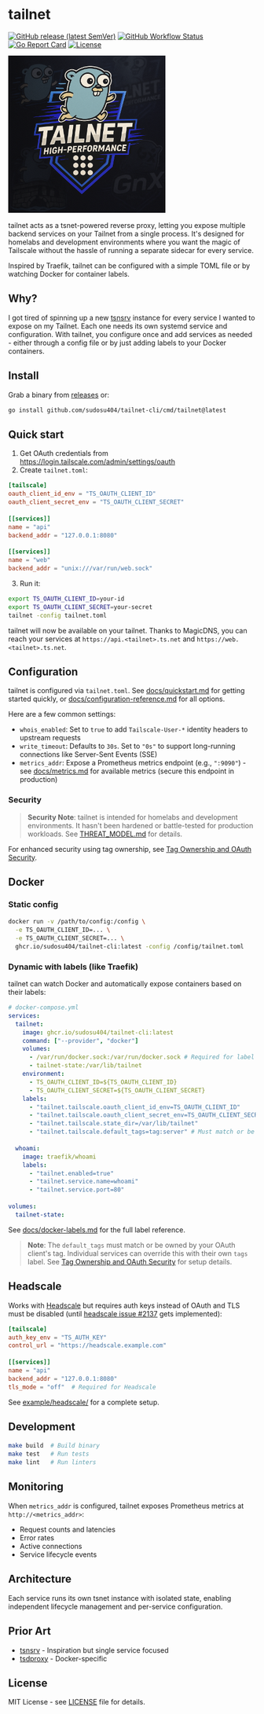 # tailnet

[![GitHub release (latest SemVer)](https://img.shields.io/github/v/release/sudosu404/tailnet-cli)](https://github.com/sudosu404/tailnet-cli/releases)
[![GitHub Workflow Status](https://img.shields.io/github/actions/workflow/status/sudosu404/tailnet-cli/ci.yml?branch=main)](https://github.com/sudosu404/tailnet-cli/actions)
[![Go Report Card](https://goreportcard.com/badge/github.com/sudosu404/tailnet-cli)](https://goreportcard.com/report/github.com/sudosu404/tailnet-cli)
[![License](https://img.shields.io/github/license/sudosu404/tailnet-cli)](https://github.com/sudosu404/tailnet-cli/blob/main/LICENSE)

<img src="assets/logo.png" alt="tailnet logo" width="320" />

tailnet acts as a tsnet-powered reverse proxy, letting you expose multiple backend services on your Tailnet from a single process. It's designed for homelabs and development environments where you want the magic of Tailscale without the hassle of running a separate sidecar for every service.

Inspired by Traefik, tailnet can be configured with a simple TOML file or by watching Docker for container labels.

## Why?

I got tired of spinning up a new [tsnsrv](https://github.com/boinkor-net/tsnsrv) instance for every service I wanted to expose on my Tailnet. Each one needs its own systemd service and configuration. With tailnet, you configure once and add services as needed - either through a config file or by just adding labels to your Docker containers.

## Install

Grab a binary from [releases](https://github.com/sudosu404/tailnet-cli/releases) or:

```bash
go install github.com/sudosu404/tailnet-cli/cmd/tailnet@latest
```

## Quick start

1. Get OAuth credentials from <https://login.tailscale.com/admin/settings/oauth>
2. Create `tailnet.toml`:

```toml
[tailscale]
oauth_client_id_env = "TS_OAUTH_CLIENT_ID"
oauth_client_secret_env = "TS_OAUTH_CLIENT_SECRET"

[[services]]
name = "api"
backend_addr = "127.0.0.1:8080"

[[services]]
name = "web"
backend_addr = "unix:///var/run/web.sock"
```

3. Run it:

```bash
export TS_OAUTH_CLIENT_ID=your-id
export TS_OAUTH_CLIENT_SECRET=your-secret
tailnet -config tailnet.toml
```

tailnet will now be available on your tailnet. Thanks to MagicDNS, you can reach your services at `https://api.<tailnet>.ts.net` and `https://web.<tailnet>.ts.net`.

## Configuration

tailnet is configured via `tailnet.toml`. See [docs/quickstart.md](docs/quickstart.md) for getting started quickly, or [docs/configuration-reference.md](docs/configuration-reference.md) for all options.

Here are a few common settings:

- `whois_enabled`: Set to `true` to add `Tailscale-User-*` identity headers to upstream requests
- `write_timeout`: Defaults to `30s`. Set to `"0s"` to support long-running connections like Server-Sent Events (SSE)
- `metrics_addr`: Expose a Prometheus metrics endpoint (e.g., `":9090"`) - see [docs/metrics.md](docs/metrics.md) for available metrics (secure this endpoint in production)

### Security

> **Security Note**: tailnet is intended for homelabs and development environments. It hasn't been hardened or battle-tested for production workloads. See [THREAT_MODEL.md](THREAT_MODEL.md) for details.

For enhanced security using tag ownership, see [Tag Ownership and OAuth Security](docs/configuration-reference.md#tag-ownership-and-oauth-security).

## Docker

### Static config

```bash
docker run -v /path/to/config:/config \
  -e TS_OAUTH_CLIENT_ID=... \
  -e TS_OAUTH_CLIENT_SECRET=... \
  ghcr.io/sudosu404/tailnet-cli:latest -config /config/tailnet.toml
```

### Dynamic with labels (like Traefik)

tailnet can watch Docker and automatically expose containers based on their labels:

```yaml
# docker-compose.yml
services:
  tailnet:
    image: ghcr.io/sudosu404/tailnet-cli:latest
    command: ["--provider", "docker"]
    volumes:
      - /var/run/docker.sock:/var/run/docker.sock # Required for label discovery
      - tailnet-state:/var/lib/tailnet
    environment:
      - TS_OAUTH_CLIENT_ID=${TS_OAUTH_CLIENT_ID}
      - TS_OAUTH_CLIENT_SECRET=${TS_OAUTH_CLIENT_SECRET}
    labels:
      - "tailnet.tailscale.oauth_client_id_env=TS_OAUTH_CLIENT_ID"
      - "tailnet.tailscale.oauth_client_secret_env=TS_OAUTH_CLIENT_SECRET"
      - "tailnet.tailscale.state_dir=/var/lib/tailnet"
      - "tailnet.tailscale.default_tags=tag:server" # Must match or be owned by your OAuth client's tag

  whoami:
    image: traefik/whoami
    labels:
      - "tailnet.enabled=true"
      - "tailnet.service.name=whoami"
      - "tailnet.service.port=80"

volumes:
  tailnet-state:
```

See [docs/docker-labels.md](docs/docker-labels.md) for the full label reference.

> **Note**: The `default_tags` must match or be owned by your OAuth client's tag. Individual services can override this with their own `tags` label. See [Tag Ownership and OAuth Security](docs/configuration-reference.md#tag-ownership-and-oauth-security) for setup details.

## Headscale

Works with [Headscale](https://headscale.net/) but requires auth keys instead of OAuth and TLS must be disabled (until [headscale issue #2137](https://github.com/juanfont/headscale/issues/2137) gets implemented):

```toml
[tailscale]
auth_key_env = "TS_AUTH_KEY"
control_url = "https://headscale.example.com"

[[services]]
name = "api"
backend_addr = "127.0.0.1:8080"
tls_mode = "off"  # Required for Headscale
```

See [example/headscale/](example/headscale/) for a complete setup.

## Development

```bash
make build  # Build binary
make test   # Run tests
make lint   # Run linters
```

## Monitoring

When `metrics_addr` is configured, tailnet exposes Prometheus metrics at `http://<metrics_addr>`:

- Request counts and latencies
- Error rates
- Active connections
- Service lifecycle events

## Architecture

Each service runs its own tsnet instance with isolated state, enabling independent lifecycle management and per-service configuration.

## Prior Art

- [tsnsrv](https://github.com/boinkor-net/tsnsrv) - Inspiration but single service focused
- [tsdproxy](https://github.com/almeidapaulopt/tsdproxy) - Docker-specific

## License

MIT License - see [LICENSE](LICENSE) file for details.
